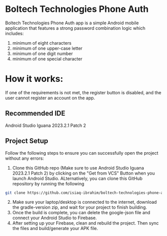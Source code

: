 # Boltech Technologies Phone Auth
Boltech Technologies Phone Auth app is a simple Android mobile application that features a strong password combination logic which includes:
1. minimum of eight characters
2. minimum of one upper-case letter
3. minimum of one digit number
4. minimum of one special character

# How it works:
If one of the requirements is not met, the register button is disabled, and the user cannot register an account on the app.

## Recommended IDE
Android Studio Iguana 2023.2.1 Patch 2

## Project Setup
Follow the following steps to ensure you can successfully open the project without any errors:
1. Clone this GitHub repo (Make sure to use Android Studio Iguana 2023.2.1 Patch 2) by clicking on the "Get from VCS" Button when you launch Android Studio. ALternatively, you can clone this GitHub repository by running the following
```sh
git clone https://github.com/isiaq-ibrahim/boltech-technologies-phone-auth.git
```
2. Make sure your laptop/desktop is connected to the internet, download the gradle-version zip, and wait for your project to finish building.
3. Once the build is complete, you can delete the google-json file and connect your Android Studio to Firebase.
4. After setting up your Firebase, clean and rebuild the project. Then sync the files and build/generate your APK file.
